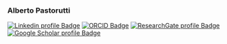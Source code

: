 ### Alberto Pastorutti

[![Linkedin profile Badge](https://img.shields.io/badge/-Alberto_Pastorutti-0077B5?style=plastic&logo=Linkedin&logoColor=white)](https://www.linkedin.com/in/albertopastorutti/)
[![ORCID Badge](http://img.shields.io/badge/-0000--0002--0279--5762-A6CE39?style=plastic&logo=ORCID&logoColor=white)](https://orcid.org/0000-0002-0279-5762)
[![ResearchGate profile Badge](http://img.shields.io/badge/--00CCBB?style=plastic&logo=ResearchGate&logoColor=white)](https://www.researchgate.net/profile/Alberto_Pastorutti)
[![Google Scholar profile Badge](http://img.shields.io/badge/--4285F4?style=plastic&logo=Google-Scholar&logoColor=white)](https://www.researchgate.net/profile/Alberto_Pastorutti)
